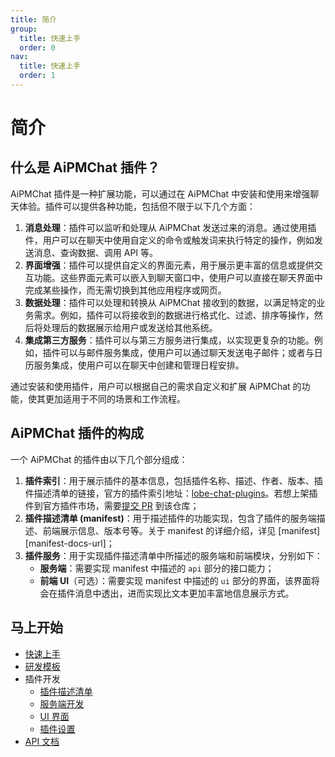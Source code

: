 ```yaml
---
title: 简介
group:
  title: 快速上手
  order: 0
nav:
  title: 快速上手
  order: 1
---
```


# 简介

## 什么是 AiPMChat 插件？

AiPMChat 插件是一种扩展功能，可以通过在 AiPMChat 中安装和使用来增强聊天体验。插件可以提供各种功能，包括但不限于以下几个方面：

1. **消息处理**：插件可以监听和处理从 AiPMChat 发送过来的消息。通过使用插件，用户可以在聊天中使用自定义的命令或触发词来执行特定的操作，例如发送消息、查询数据、调用 API 等。
2. **界面增强**：插件可以提供自定义的界面元素，用于展示更丰富的信息或提供交互功能。这些界面元素可以嵌入到聊天窗口中，使用户可以直接在聊天界面中完成某些操作，而无需切换到其他应用程序或网页。
3. **数据处理**：插件可以处理和转换从 AiPMChat 接收到的数据，以满足特定的业务需求。例如，插件可以将接收到的数据进行格式化、过滤、排序等操作，然后将处理后的数据展示给用户或发送给其他系统。
4. **集成第三方服务**：插件可以与第三方服务进行集成，以实现更复杂的功能。例如，插件可以与邮件服务集成，使用户可以通过聊天发送电子邮件；或者与日历服务集成，使用户可以在聊天中创建和管理日程安排。

通过安装和使用插件，用户可以根据自己的需求自定义和扩展 AiPMChat 的功能，使其更加适用于不同的场景和工作流程。

## AiPMChat 插件的构成

一个 AiPMChat 的插件由以下几个部分组成：

1. **插件索引**：用于展示插件的基本信息，包括插件名称、描述、作者、版本、插件描述清单的链接，官方的插件索引地址：[lobe-chat-plugins](https://github.com/lobehub/lobe-chat-plugins)。若想上架插件到官方插件市场，需要[提交 PR](https://github.com/lobehub/lobe-chat-plugins/pulls) 到该仓库；
2. **插件描述清单 (manifest)**：用于描述插件的功能实现，包含了插件的服务端描述、前端展示信息、版本号等。关于 manifest 的详细介绍，详见 \[manifest]\[manifest-docs-url]；
3. **插件服务**：用于实现插件描述清单中所描述的服务端和前端模块，分别如下：
   - **服务端**：需要实现 manifest 中描述的 `api` 部分的接口能力；
   - **前端 UI**（可选）：需要实现 manifest 中描述的 `ui` 部分的界面，该界面将会在插件消息中透出，进而实现比文本更加丰富地信息展示方式。

## 马上开始

- [快速上手](/guides/get-start)
- [研发模板](/guides/template)
- 插件开发
  - [插件描述清单](/guides/plugin-manifest)
  - [服务端开发](/guides/plugin-server)
  - [UI 界面](/guides/plugin-ui)
  - [插件设置](/guides/plugin-settings)
- [API 文档](/api/plugin-manifest)
